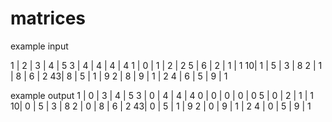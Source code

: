 # matrices

example input 

1 | 2 | 3 | 4 | 5
3 | 4 | 4 | 4 | 4
1 | 0 | 1 | 2 | 2
5 | 6 | 2 | 1 | 1
10| 1 | 5 | 3 | 8
2 | 1 | 8 | 6 | 2
43| 8 | 5 | 1 | 9
2 | 8 | 9 | 1 | 2
4 | 6 | 5 | 9 | 1

example output
1 | 0 | 3 | 4 | 5
3 | 0 | 4 | 4 | 4
0 | 0 | 0 | 0 | 0
5 | 0 | 2 | 1 | 1
10| 0 | 5 | 3 | 8
2 | 0 | 8 | 6 | 2
43| 0 | 5 | 1 | 9
2 | 0 | 9 | 1 | 2
4 | 0 | 5 | 9 | 1 
